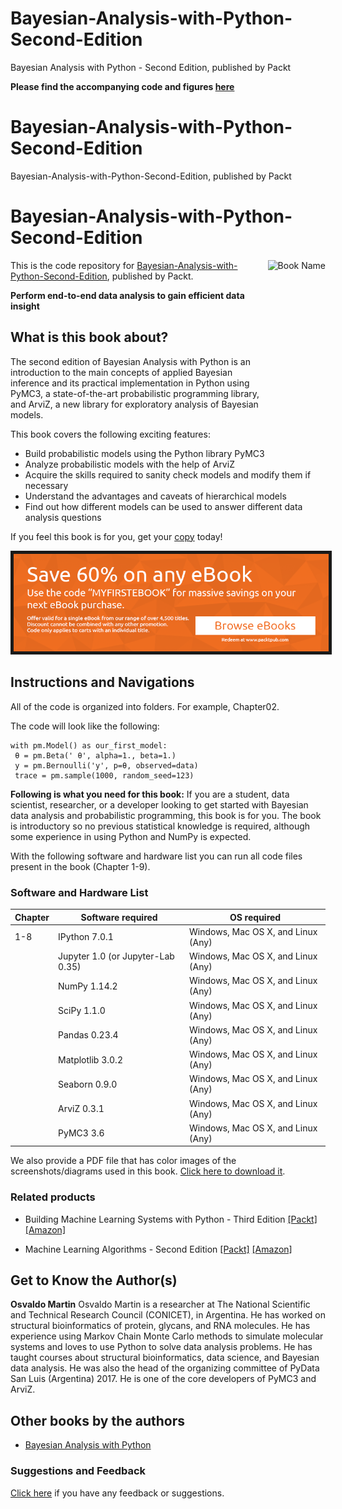 # Bayesian-Analysis-with-Python-Second-Edition
Bayesian Analysis with Python - Second Edition, published by Packt


**Please find the accompanying code and figures [here](https://github.com/aloctavodia/BAP)**
# Bayesian-Analysis-with-Python-Second-Edition
Bayesian-Analysis-with-Python-Second-Edition, published by Packt
# Bayesian-Analysis-with-Python-Second-Edition

<a href="https://www.packtpub.com/big-data-and-business-intelligence/bayesian-analysis-python-second-edition?utm_source=github&utm_medium=repository&utm_campaign=9781789341652"><img src="https://d255esdrn735hr.cloudfront.net/sites/default/files/imagecache/ppv4_main_book_cover/B11197_0.png" alt="Book Name" height="256px" align="right"></a>

This is the code repository for [Bayesian-Analysis-with-Python-Second-Edition](https://www.packtpub.com/big-data-and-business-intelligence/bayesian-analysis-python-second-edition?utm_source=github&utm_medium=repository&utm_campaign=9781789341652), published by Packt.

**Perform end-to-end data analysis to gain efficient data insight**

## What is this book about?
The second edition of Bayesian Analysis with Python is an introduction to the main concepts of applied Bayesian inference and its practical implementation in Python using PyMC3, a state-of-the-art probabilistic programming library, and ArviZ, a new library for exploratory analysis of Bayesian models.

This book covers the following exciting features: 
* Build probabilistic models using the Python library PyMC3 
* Analyze probabilistic models with the help of ArviZ
* Acquire the skills required to sanity check models and modify them if necessary 
* Understand the advantages and caveats of hierarchical models
* Find out how different models can be used to answer different data analysis questions

If you feel this book is for you, get your [copy](https://www.amazon.com/dp/1788996348) today!

<a href="https://www.packtpub.com/?utm_source=github&utm_medium=banner&utm_campaign=GitHubBanner"><img src="https://raw.githubusercontent.com/PacktPublishing/GitHub/master/GitHub.png" 
alt="https://www.packtpub.com/" border="5" /></a>


## Instructions and Navigations
All of the code is organized into folders. For example, Chapter02.

The code will look like the following:
```
with pm.Model() as our_first_model:
 θ = pm.Beta(' θ', alpha=1., beta=1.)
 y = pm.Bernoulli('y', p=θ, observed=data)
 trace = pm.sample(1000, random_seed=123)
```

**Following is what you need for this book:**
If you are a student, data scientist, researcher, or a developer looking to get started with Bayesian data analysis and probabilistic programming, this book is for you. The book is introductory so no previous statistical knowledge is required, although some experience in using Python and NumPy is expected.

With the following software and hardware list you can run all code files present in the book (Chapter 1-9).

### Software and Hardware List

| Chapter  | Software required                   | OS required                        |
| -------- | ------------------------------------| -----------------------------------|
| 1-8      | IPython 7.0.1                       | Windows, Mac OS X, and Linux (Any) |
|          | Jupyter 1.0 (or Jupyter-Lab 0.35)   | Windows, Mac OS X, and Linux (Any) |
|          | NumPy 1.14.2                        | Windows, Mac OS X, and Linux (Any) |
|          | SciPy 1.1.0                         | Windows, Mac OS X, and Linux (Any) |
|          | Pandas 0.23.4                       | Windows, Mac OS X, and Linux (Any) |
|          | Matplotlib 3.0.2                    | Windows, Mac OS X, and Linux (Any) |
|          | Seaborn 0.9.0                       | Windows, Mac OS X, and Linux (Any) |
|          | ArviZ 0.3.1                         | Windows, Mac OS X, and Linux (Any) |
|          | PyMC3 3.6                           | Windows, Mac OS X, and Linux (Any) |

We also provide a PDF file that has color images of the screenshots/diagrams used in this book. [Click here to download it](https://www.packtpub.com/sites/default/files/downloads/9781789341652_ColorImages.pdf).


### Related products <Other books you may enjoy>
* Building Machine Learning Systems with Python - Third Edition [[Packt]](https://www.packtpub.com/big-data-and-business-intelligence/building-machine-learning-systems-python-third-edition?utm_source=github&utm_medium=repository&utm_campaign=9781788623223) [[Amazon]](https://www.amazon.com/dp/1788623223)

* Machine Learning Algorithms - Second Edition [[Packt]](https://www.packtpub.com/big-data-and-business-intelligence/machine-learning-algorithms-second-edition?utm_source=github&utm_medium=repository&utm_campaign=9781789347999) [[Amazon]](https://www.amazon.com/dp/1789347998)

## Get to Know the Author(s)
**Osvaldo Martin**
Osvaldo Martin is a researcher at The National Scientific and Technical Research Council (CONICET), in Argentina. He has worked on structural bioinformatics of protein, glycans, and RNA molecules. He has experience using Markov Chain Monte Carlo methods to simulate molecular systems and loves to use Python to solve data analysis problems.
He has taught courses about structural bioinformatics, data science, and Bayesian data analysis. He was also the head of the organizing committee of PyData San Luis (Argentina) 2017. He is one of the core developers of PyMC3 and ArviZ.



## Other books by the authors
* [Bayesian Analysis with Python](https://www.packtpub.com/big-data-and-business-intelligence/bayesian-analysis-python?utm_source=github&utm_medium=repository&utm_campaign=9781785883804)


### Suggestions and Feedback
[Click here](https://docs.google.com/forms/d/e/1FAIpQLSdy7dATC6QmEL81FIUuymZ0Wy9vH1jHkvpY57OiMeKGqib_Ow/viewform) if you have any feedback or suggestions.
